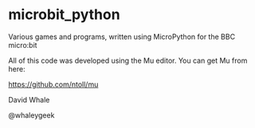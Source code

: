 # microbit_python

Various games and programs, written using MicroPython for the
BBC micro:bit

All of this code was developed using the Mu editor.
You can get Mu from here:

https://github.com/ntoll/mu

David Whale

@whaleygeek
